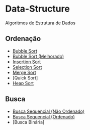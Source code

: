 # Data-Structure
Algoritmos de Estrutura de Dados

## Ordenação
* [Bubble Sort](https://github.com/Kayannsoarez/Data-Structure/blob/master/Ordenar/BubbleSort.cpp)
* [Bubble Sort (Melhorado)](https://github.com/Kayannsoarez/Data-Structure/blob/master/Ordenar/BubbleSort2.0.cpp)
* [Insertion Sort](https://github.com/Kayannsoarez/Data-Structure/blob/master/Ordenar/InsertionSort.cpp)
* [Selection Sort](https://github.com/Kayannsoarez/Data-Structure/blob/master/Ordenar/SelectionSort.cpp)
* [Merge Sort](https://github.com/Kayannsoarez/Data-Structure/blob/master/Ordenar/MergeSort.cpp)
* [Quick  Sort]
* [Heap Sort](https://github.com/Kayannsoarez/Data-Structure/blob/master/Ordenar/HeapSort.cpp)

## Busca
* [Busca Sequencial (Não Ordenado)](https://github.com/Kayannsoarez/Data-Structure/blob/master/Buscar/SequentialSearch_Norder.cpp)
* [Busca Sequencial (Ordenado)](https://github.com/Kayannsoarez/Data-Structure/blob/master/Buscar/SequentialSearch_Order.cpp)
* [Busca Binária]
